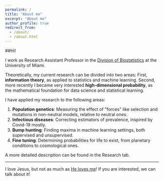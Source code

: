 ```yaml
---
permalink: /
title: "About me"
excerpt: "About me"
author_profile: true
redirect_from: 
  - /about/
  - /about.html
---
```


##Hi!

I work as Research Assistant Professor in the [Division of Biostatistics](https://www.publichealth.med.miami.edu/divisions/biostatistics/) at the University of Miami. 

Theoretically, my current research can be divided into two areas: First, **information theory**, as applied to statistics and machine learning. Second, more recently I became very interested **high-dimensional probability**, as the mathematical foundation for data science and statistical learning.

I have applied my research to the following areas:

1. **Population genetics**: Measuring the effect of "forces" like selection and mutations in non-neutral models, relative to neutral ones.
2. **Infectious diseases**: Correcting estimators of prevalence, inspired by Covid-19 mostly.
3. **Bump hunting**: Finding maxima in machine learning settings, both supervised and unsupervised.
4. **Fine tuning**: Determining probabilities for life to exist, from planetary conditions to cosmological ones. 

A more detailed description can be found in the Research tab.

---


I love Jesus, but not as much as [He loves me](https://www.biblegateway.com/passage/?search=John%203%3A16&version=NIV)! If you are interested, we can talk about it!
